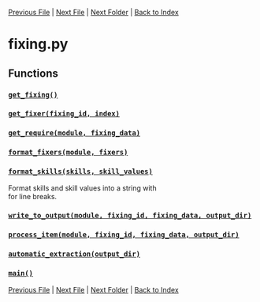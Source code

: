 [Previous File](distribution.md) | [Next File](roomdefine.md) | [Next Folder](core/cache.md) | [Back to Index](../index.md)

# fixing.py

## Functions

### [`get_fixing()`](https://github.com/Vaileasys/pz-wiki_parser/blob/main/scripts/fixing.py#L11)
### [`get_fixer(fixing_id, index)`](https://github.com/Vaileasys/pz-wiki_parser/blob/main/scripts/fixing.py#L23)
### [`get_require(module, fixing_data)`](https://github.com/Vaileasys/pz-wiki_parser/blob/main/scripts/fixing.py#L69)
### [`format_fixers(module, fixers)`](https://github.com/Vaileasys/pz-wiki_parser/blob/main/scripts/fixing.py#L93)
### [`format_skills(skills, skill_values)`](https://github.com/Vaileasys/pz-wiki_parser/blob/main/scripts/fixing.py#L114)

Format skills and skill values into a string with <br> for line breaks.

### [`write_to_output(module, fixing_id, fixing_data, output_dir)`](https://github.com/Vaileasys/pz-wiki_parser/blob/main/scripts/fixing.py#L139)
### [`process_item(module, fixing_id, fixing_data, output_dir)`](https://github.com/Vaileasys/pz-wiki_parser/blob/main/scripts/fixing.py#L211)
### [`automatic_extraction(output_dir)`](https://github.com/Vaileasys/pz-wiki_parser/blob/main/scripts/fixing.py#L215)
### [`main()`](https://github.com/Vaileasys/pz-wiki_parser/blob/main/scripts/fixing.py#L227)


[Previous File](distribution.md) | [Next File](roomdefine.md) | [Next Folder](core/cache.md) | [Back to Index](../index.md)

